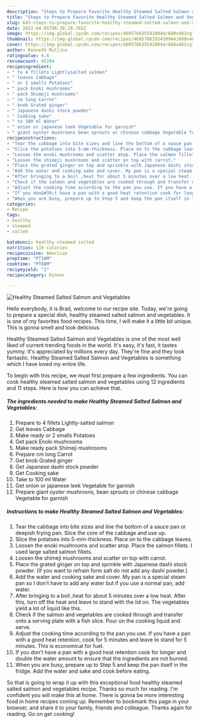 ```yaml
---
description: "Steps to Prepare Favorite Healthy Steamed Salted Salmon and Vegetables"
title: "Steps to Prepare Favorite Healthy Steamed Salted Salmon and Vegetables"
slug: 683-steps-to-prepare-favorite-healthy-steamed-salted-salmon-and-vegetables
date: 2022-04-05T06:38:28.765Z
image: https://img-global.cpcdn.com/recipes/4695766355410944/680x482cq70/healthy-steamed-salted-salmon-and-vegetables-recipe-main-photo.jpg
thumbnail: https://img-global.cpcdn.com/recipes/4695766355410944/680x482cq70/healthy-steamed-salted-salmon-and-vegetables-recipe-main-photo.jpg
cover: https://img-global.cpcdn.com/recipes/4695766355410944/680x482cq70/healthy-steamed-salted-salmon-and-vegetables-recipe-main-photo.jpg
author: Kenneth Mullins
ratingvalue: 4.6
reviewcount: 45204
recipeingredient:
- " to 4 fillets Lightlysalted salmon"
- " leaves Cabbage"
- " or 2 smalls Potatoes"
- " pack Enoki mushrooms"
- " pack Shimeji mushrooms"
- " cm long Carrot"
- " knob Grated ginger"
- " Japanese dashi stock powder"
- " Cooking sake"
- " to 100 ml Water"
- " onion or japanese leek Vegetable for garnish"
- " giant oyster mushroons bean sprouts or chinese cabbage Vegetable for garnish"
recipeinstructions:
- "Tear the cabbage into bite sizes and line the bottom of a sauce pan or deepish frying pan. Slice the core of the cabbage and use up."
- "Slice the potatoes into 5-mm-thickness. Place on to the cabbage leaves."
- "Loosen the enoki mushrooms and scatter atop. Place the salmon fillets. I used large salted salmon fillets."
- "Loosen the shimeji mushrooms and scatter on top with carrot."
- "Place the grated ginger on top and sprinkle with Japanese dashi stock powder. (If you want to refrain form salt do not add any dashi powder.)"
- "Add the water and cooking sake and cover. My pan is a special steam pan so I don&#39;t have to add any water but if you use a normal pan, add water."
- "After bringing to a boil ,heat for about 5 minutes over a low heat. After this, turn off the heat and leave to stand with the lid on. The vegetables yield a lot of liquid like this."
- "Check if the salmon and vegetables are cooked through and transfer onto a serving plate with a fish slice. Pour on the cooking liquid and serve."
- "Adjust the cooking time according to the pan you use. If you have a pan with a good heat retention, cook for 5 minutes and leave to stand for 5 minutes. This is economical for fuel."
- "If you don&#39;t have a pan with a good heat retention cook for longer and double the water amount to ensure that the ingredients are not burned."
- "When you are busy, prepare up to Step 5 and keep the pan itself in the fridge. Add the water and sake and cook before eating."
categories:
- Recipe
tags:
- healthy
- steamed
- salted

katakunci: healthy steamed salted 
nutrition: 119 calories
recipecuisine: American
preptime: "PT18M"
cooktime: "PT60M"
recipeyield: "2"
recipecategory: Dinner

---
```



![Healthy Steamed Salted Salmon and Vegetables](https://img-global.cpcdn.com/recipes/4695766355410944/680x482cq70/healthy-steamed-salted-salmon-and-vegetables-recipe-main-photo.jpg)

Hello everybody, it is Brad, welcome to our recipe site. Today, we're going to prepare a special dish, healthy steamed salted salmon and vegetables. It is one of my favorites food recipes. This time, I will make it a little bit unique. This is gonna smell and look delicious.



Healthy Steamed Salted Salmon and Vegetables is one of the most well liked of current trending foods in the world. It's easy, it's fast, it tastes yummy. It's appreciated by millions every day. They're fine and they look fantastic. Healthy Steamed Salted Salmon and Vegetables is something which I have loved my entire life.


To begin with this recipe, we must first prepare a few ingredients. You can cook healthy steamed salted salmon and vegetables using 12 ingredients and 11 steps. Here is how you can achieve that.

<!--inarticleads1-->

##### The ingredients needed to make Healthy Steamed Salted Salmon and Vegetables:

1. Prepare  to 4 fillets Lightly-salted salmon
1. Get  leaves Cabbage
1. Make ready  or 2 smalls Potatoes
1. Get  pack Enoki mushrooms
1. Make ready  pack Shimeji mushrooms
1. Prepare  cm long Carrot
1. Get  knob Grated ginger
1. Get  Japanese dashi stock powder
1. Get  Cooking sake
1. Take  to 100 ml Water
1. Get  onion or japanese leek Vegetable for garnish
1. Prepare  giant oyster mushroons, bean sprouts or chinese cabbage Vegetable for garnish




<!--inarticleads2-->

##### Instructions to make Healthy Steamed Salted Salmon and Vegetables:

1. Tear the cabbage into bite sizes and line the bottom of a sauce pan or deepish frying pan. Slice the core of the cabbage and use up.
1. Slice the potatoes into 5-mm-thickness. Place on to the cabbage leaves.
1. Loosen the enoki mushrooms and scatter atop. Place the salmon fillets. I used large salted salmon fillets.
1. Loosen the shimeji mushrooms and scatter on top with carrot.
1. Place the grated ginger on top and sprinkle with Japanese dashi stock powder. (If you want to refrain form salt do not add any dashi powder.)
1. Add the water and cooking sake and cover. My pan is a special steam pan so I don&#39;t have to add any water but if you use a normal pan, add water.
1. After bringing to a boil ,heat for about 5 minutes over a low heat. After this, turn off the heat and leave to stand with the lid on. The vegetables yield a lot of liquid like this.
1. Check if the salmon and vegetables are cooked through and transfer onto a serving plate with a fish slice. Pour on the cooking liquid and serve.
1. Adjust the cooking time according to the pan you use. If you have a pan with a good heat retention, cook for 5 minutes and leave to stand for 5 minutes. This is economical for fuel.
1. If you don&#39;t have a pan with a good heat retention cook for longer and double the water amount to ensure that the ingredients are not burned.
1. When you are busy, prepare up to Step 5 and keep the pan itself in the fridge. Add the water and sake and cook before eating.




So that is going to wrap it up with this exceptional food healthy steamed salted salmon and vegetables recipe. Thanks so much for reading. I'm confident you will make this at home. There is gonna be more interesting food in home recipes coming up. Remember to bookmark this page in your browser, and share it to your family, friends and colleague. Thanks again for reading. Go on get cooking!
